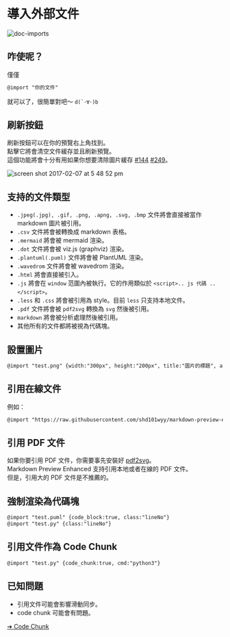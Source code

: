 # 導入外部文件  

![doc-imports](https://cloud.githubusercontent.com/assets/1908863/22716507/f352a4b6-ed5b-11e6-9bac-88837f111de0.gif)

## 咋使呢？  
僅僅  
  ```markdown
  @import "你的文件"  
  ```
就可以了，很簡單對吧～ <code>d(\`･∀･)b</code>

## 刷新按鈕
刷新按鈕可以在你的預覽右上角找到。  
點擊它將會清空文件緩存並且刷新預覽。  
這個功能將會十分有用如果你想要清除圖片緩存 [#144](https://github.com/shd101wyy/markdown-preview-enhanced/issues/144) [#249](https://github.com/shd101wyy/markdown-preview-enhanced/issues/249)。      

![screen shot 2017-02-07 at 5 48 52 pm](https://cloud.githubusercontent.com/assets/1908863/22716917/c7088ae0-ed5d-11e6-8db9-e1ab035a3a2b.png)

## 支持的文件類型
* `.jpeg(.jpg), .gif, .png, .apng, .svg, .bmp` 文件將會直接被當作 markdown 圖片被引用。  
* `.csv` 文件將會被轉換成 markdown 表格。
* `.mermaid` 將會被 mermaid 渲染。  
* `.dot` 文件將會被 viz.js (graphviz) 渲染。  
* `.plantuml(.puml)` 文件將會被 PlantUML 渲染。
* `.wavedrom` 文件將會被 wavedrom 渲染。  
* `.html` 將會直接被引入。  
* `.js` 將會在 `window` 范圍內被執行。它的作用類似於 `<script>.. js 代碼 ..</script>`。
* `.less` 和 `.css` 將會被引用為 style。目前 `less` 只支持本地文件。
* `.pdf` 文件將會被 `pdf2svg` 轉換為 `svg` 然後被引用。
* `markdown` 將會被分析處理然後被引用。
* 其他所有的文件都將被視為代碼塊。    

## 設置圖片
```markdown  
@import "test.png" {width:"300px", height:"200px", title:"圖片的標題", alt:"我的 alt"}
```

## 引用在線文件
例如：
```markdown
@import "https://raw.githubusercontent.com/shd101wyy/markdown-preview-enhanced/master/LICENSE.md"
```

## 引用 PDF 文件
如果你要引用 PDF 文件，你需要事先安裝好 [pdf2svg](zh-tw/extra.md)。    
Markdown Preview Enhanced 支持引用本地或者在線的 PDF 文件。  
但是，引用大的 PDF 文件是不推薦的。  

## 強制渲染為代碼塊  
```markdown
@import "test.puml" {code_block:true, class:"lineNo"}
@import "test.py" {class:"lineNo"}
```

## 引用文件作為 Code Chunk  
```markdown
@import "test.py" {code_chunk:true, cmd:"python3"}
```

## 已知問題
* 引用文件可能會影響滑動同步。
* code chunk 可能會有問題。

[➔ Code Chunk](zh-tw/code-chunk.md)

